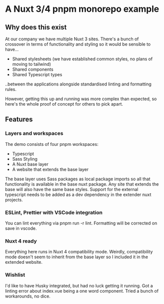 # A Nuxt 3/4 pnpm monorepo example

## Why does this exist

At our company we have multiple Nuxt 3 sites. There's a bunch of crossover in terms of functionality and styling so it would be sensible to have...

- Shared stylesheets (we have established common styles, no plans of moving to tailwind)
- Shared components
- Shared Typescript types

..between the applications alongside standardised linting and formatting rules.

However, getting this up and running was more complex than expected, so here's the whole proof of concept for others to pick apart.

## Features

### Layers and workspaces

The demo consists of four pnpm workspaces:

- Typescript
- Sass Styling
- A Nuxt base layer
- A website that extends the base layer

The base layer uses Sass packages as local package imports so all that functionality is available in the base nuxt package. Any site that extends the base will also have the same base styles. Support for the external typescript needs to be added as a dev dependency in the extender nuxt projects.

### ESLint, Prettier with VSCode integration

You can lint everything via pnpm run -r lint. Formatting will be corrected on save in vscode.

### Nuxt 4 ready

Everything here runs in Nuxt 4 compatibility mode. Weirdly, compatibility mode doesn't seem to inherit from the base layer so I included it in the extended website.

### Wishlist

I'd like to have Husky integrated, but had no luck getting it running. Got a linting error about index.vue being a one word component. Tried a bunch of workarounds, no dice.
